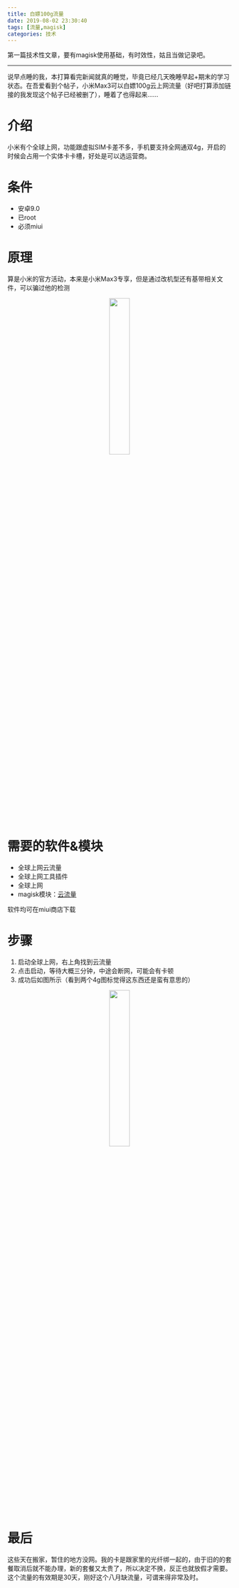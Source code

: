 ```yaml
---
title: 白嫖100g流量
date: 2019-08-02 23:30:40
tags: [流量,magisk]
categories: 技术
---
```

第一篇技术性文章，要有magisk使用基础，有时效性，姑且当做记录吧。

<!--more-->
---
说早点睡的我，本打算看完新闻就真的睡觉，毕竟已经几天晚睡早起+期末的学习状态。在吾爱看到个帖子，小米Max3可以白嫖100g云上网流量（好吧打算添加链接的我发现这个帖子已经被删了），睡着了也得起来……

# 介绍
小米有个全球上网，功能跟虚拟SIM卡差不多，手机要支持全网通双4g，开启的时候会占用一个实体卡卡槽，好处是可以选运营商。

# 条件
* 安卓9.0
* 已root
* 必须miui

# 原理
算是小米的官方活动，本来是小米Max3专享，但是通过改机型还有基带相关文件，可以骗过他的检测
<div align="center"><img src="https://ae01.alicdn.com/kf/H0e381222dbee425bbefb6facbc96f5c8S.jpg" width="30%" ></div>


# 需要的软件&模块
* 全球上网云流量
* 全球上网工具插件
* 全球上网
* magisk模块：[云流量](https://share.weiyun.com/5WZab6C)

软件均可在miui商店下载

# 步骤
1. 启动全球上网，右上角找到云流量
2. 点击启动，等待大概三分钟，中途会断网，可能会有卡顿
3. 成功后如图所示（看到两个4g图标觉得这东西还是蛮有意思的）
<div align="center"><img src="https://ae01.alicdn.com/kf/H9335f3e51050466fa673a00d39061906v.jpg" width="30%" ></div>

# 最后
这些天在搬家，暂住的地方没网。我的卡是跟家里的光纤绑一起的，由于旧的的套餐取消后就不能办理，新的套餐又太贵了，所以决定不换，反正也就放假才需要。这个流量的有效期是30天，刚好这个八月缺流量，可谓来得非常及时。